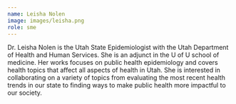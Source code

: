 ```yaml
---
name: Leisha Nolen
image: images/leisha.png
role: sme
---
```

Dr. Leisha Nolen is the Utah State Epidemiologist with the Utah Department of Health and Human Services. She is an adjunct in the U of U school of medicine. Her works focuses on public health epidemiology and covers health topics that affect all aspects of health in Utah. She is interested in collaborating on a variety of topics from evaluating the most recent health trends in our state to finding ways to make public health more impactful to our society.

